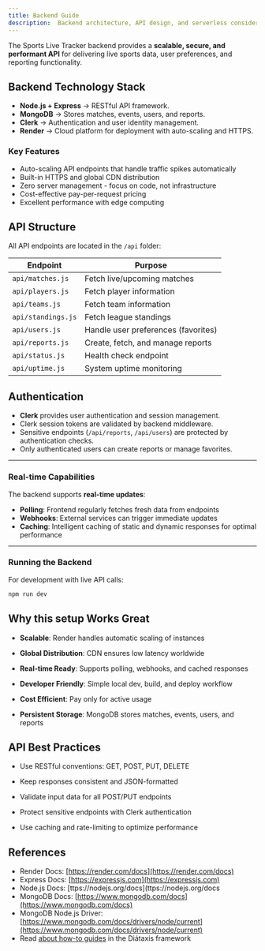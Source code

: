 ```yaml
---
title: Backend Guide
description:  Backend architecture, API design, and serverless considerations for Sports Live Tracker.
---
```


The Sports Live Tracker backend provides a **scalable, secure, and performant API** for delivering live sports data, user preferences, and reporting functionality.

## Backend Technology Stack

- **Node.js + Express** → RESTful API framework.  
- **MongoDB** → Stores matches, events, users, and reports.  
- **Clerk** → Authentication and user identity management.  
- **Render** → Cloud platform for deployment with auto-scaling and HTTPS.  

### Key Features

- Auto-scaling API endpoints that handle traffic spikes automatically
- Built-in HTTPS and global CDN distribution
- Zero server management - focus on code, not infrastructure  
- Cost-effective pay-per-request pricing
- Excellent performance with edge computing

## API Structure

All API endpoints are located in the `/api` folder:

| Endpoint                | Purpose                                              |
|-------------------------|----------------------------------------------------|
| `api/matches.js`        | Fetch live/upcoming matches                        |
| `api/players.js`        | Fetch player information                            |
| `api/teams.js`          | Fetch team information                              |
| `api/standings.js`      | Fetch league standings                              |
| `api/users.js`          | Handle user preferences (favorites)                |
| `api/reports.js`        | Create, fetch, and manage reports                  |
| `api/status.js`         | Health check endpoint                               |
| `api/uptime.js`         | System uptime monitoring         
                   
## Authentication

- **Clerk** provides user authentication and session management.  
- Clerk session tokens are validated by backend middleware.  
- Sensitive endpoints (`/api/reports`, `/api/users`) are protected by authentication checks.  
- Only authenticated users can create reports or manage favorites.  

---
### Real-time Capabilities


The backend supports **real-time updates**:

- **Polling**: Frontend regularly fetches fresh data from endpoints
- **Webhooks**: External services can trigger immediate updates
- **Caching**: Intelligent caching of static and dynamic responses for optimal performance

---

### Running the Backend

For development with live API calls:
```bash
npm run dev
```




## Why this setup Works Great

- **Scalable**: Render handles automatic scaling of instances

- **Global Distribution**: CDN ensures low latency worldwide

- **Real-time Ready**: Supports polling, webhooks, and cached responses

- **Developer Friendly**: Simple local dev, build, and deploy workflow

- **Cost Efficient**: Pay only for active usage

 - **Persistent Storage**: MongoDB stores matches, events, users, and reports

 ## API Best Practices

- Use RESTful conventions: GET, POST, PUT, DELETE

- Keep responses consistent and JSON-formatted

- Validate input data for all POST/PUT endpoints

- Protect sensitive endpoints with Clerk authentication

- Use caching and rate-limiting to optimize performance

## References
- Render Docs: [https://render.com/docs](https://render.com/docs)  
- Express Docs: [https://expressjs.com](https://expressjs.com)  
- Node.js Docs: [ttps://nodejs.org/docs](ttps://nodejs.org/docs
- MongoDB Docs: [https://www.mongodb.com/docs](https://www.mongodb.com/docs)  
- MongoDB Node.js Driver: [https://www.mongodb.com/docs/drivers/node/current](https://www.mongodb.com/docs/drivers/node/current)  
- Read [about how-to guides](https://diataxis.fr/how-to-guides/) in the Diátaxis framework
